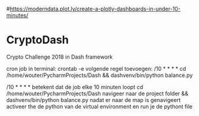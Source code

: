 #https://moderndata.plot.ly/create-a-plotly-dashboards-in-under-10-minutes/

# CryptoDash
Crypto Challenge 2018 in Dash framework

cron job
in terminal: crontab -e volgende regel toevoegen:
/10 * * * * cd /home/wouter/PycharmProjects/Dash && dashvenv/bin/python balance.py

/10 * * * * betekent dat de job elke 10 minuten loopt
cd /home/wouter/PycharmProjects/Dash navigeer naar de project folder
&& dashvenv/bin/python balance.py nadat er naar de map is genavigeert activeer the de python van de virtual environment en run je de pythont file
